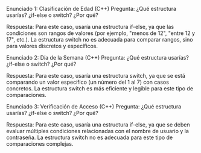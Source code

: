 Enunciado 1: Clasificación de Edad (C++)
Pregunta: ¿Qué estructura usarías? ¿if-else o switch? ¿Por qué?

Respuesta: Para este caso, usaría una estructura if-else, ya que las condiciones son rangos de valores (por ejemplo, "menos de 12", "entre 12 y 17", etc.). La estructura switch no es adecuada para comparar rangos, sino para valores discretos y específicos.

Enunciado 2: Día de la Semana (C++)
Pregunta: ¿Qué estructura usarías? ¿if-else o switch? ¿Por qué?

Respuesta: Para este caso, usaría una estructura switch, ya que se está comparando un valor específico (un número del 1 al 7) con casos concretos. La estructura switch es más eficiente y legible para este tipo de comparaciones.

Enunciado 3: Verificación de Acceso (C++)
Pregunta: ¿Qué estructura usarías? ¿if-else o switch? ¿Por qué?

Respuesta: Para este caso, usaría una estructura if-else, ya que se deben evaluar múltiples condiciones relacionadas con el nombre de usuario y la contraseña. La estructura switch no es adecuada para este tipo de comparaciones complejas.
